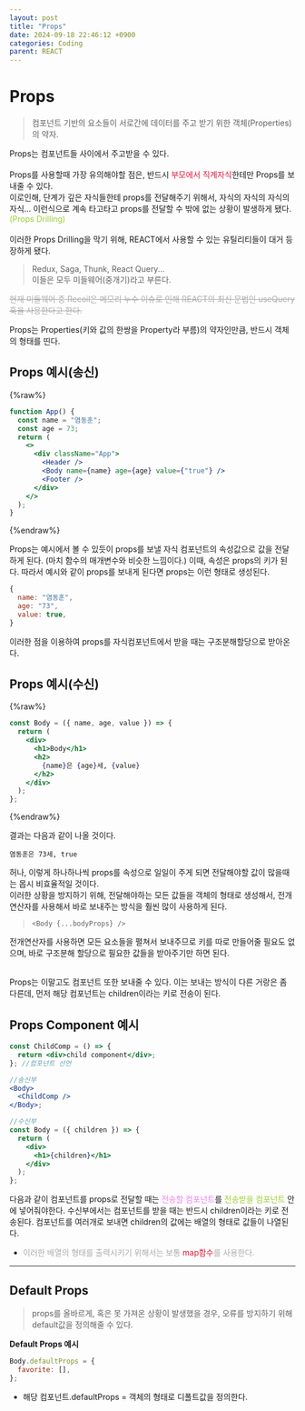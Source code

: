 ```yaml
---
layout: post
title: "Props"
date: 2024-09-18 22:46:12 +0900
categories: Coding
parent: REACT
---
```


# Props

> 컴포넌트 기반의 요소들이 서로간에 데이터를 주고 받기 위한 객체(Properties)의 약자.

Props는 컴포넌트들 사이에서 주고받을 수 있다. <br><br>
Props를 사용할때 가장 유의해야할 점은, 반드시 <span style="color: crimson">부모에서 직계자식</span>한테만 Props를 보내줄 수 있다. <br>
이로인해, 단계가 깊은 자식들한테 props를 전달해주기 위해서, 자식의 자식의 자식의 자식... 이런식으로 계속 타고타고 props를 전달할 수 밖에 없는 상황이 발생하게 됐다. <span style="color: yellowgreen">(Props Drilling)</span><br><br>
이러한 Props Drilling을 막기 위해, REACT에서 사용할 수 있는 유틸리티들이 대거 등장하게 됐다.

> Redux, Saga, Thunk, React Query...<br>
> 이들은 모두 미들웨어(중개기)라고 부른다.

<p style="color: #aaa; text-decoration: line-through">현재 미들웨어 중 Recoil은 메모리 누수 이슈로 인해 REACT의 최신 문법인 useQuery훅을 사용한다고 한다.</p>

Props는 Properties(키와 값의 한쌍을 Property라 부름)의 약자인만큼, 반드시 객체의 형태를 띤다.

## Props 예시(송신)

{%raw%}

```jsx
function App() {
  const name = "염동훈";
  const age = 73;
  return (
    <>
      <div className="App">
        <Header />
        <Body name={name} age={age} value={"true"} />
        <Footer />
      </div>
    </>
  );
}
```

{%endraw%}

Props는 예시에서 볼 수 있듯이 props를 보낼 자식 컴포넌트의 속성값으로 값을 전달하게 된다. (마치 함수의 매개변수와 비슷한 느낌이다.) 이때, 속성은 props의 키가 된다. 따라서 예시와 같이 props를 보내게 된다면 props는 이런 형태로 생성된다.

```js
{
  name: "염동훈",
  age: "73",
  value: true,
}
```

이러한 점을 이용하여 props를 자식컴포넌트에서 받을 때는 구조분해할당으로 받아온다.

## Props 예시(수신)

{%raw%}

```jsx
const Body = ({ name, age, value }) => {
  return (
    <div>
      <h1>Body</h1>
      <h2>
        {name}은 {age}세, {value}
      </h2>
    </div>
  );
};
```

{%endraw%}

결과는 다음과 같이 나올 것이다.

```
염동훈은 73세, true
```

허나, 이렇게 하나하나씩 props를 속성으로 일일이 주게 되면 전달해야할 값이 많을때는 몹시 비효율적일 것이다. <br>
이러한 상황을 방지하기 위해, 전달해야하는 모든 값들을 객체의 형태로 생성해서, 전개연산자를 사용해서 바로 보내주는 방식을 훨씬 많이 사용하게 된다. <br>

> `<Body {...bodyProps} />`

전개연산자를 사용하면 모든 요소들을 펼쳐서 보내주므로 키를 따로 만들어줄 필요도 없으며, 바로 구조분해 할당으로 필요한 값들을 받아주기만 하면 된다.<br><br>

Props는 이말고도 컴포넌트 또한 보내줄 수 있다. 이는 보내는 방식이 다른 거랑은 좀 다른데, 먼저 해당 컴포넌트는 children이라는 키로 전송이 된다.

## Props Component 예시

```jsx
const ChildComp = () => {
  return <div>child component</div>;
}; //컴포넌트 선언

//송신부
<Body>
  <ChildComp />
</Body>;

//수신부
const Body = ({ children }) => {
  return (
    <div>
      <h1>{children}</h1>
    </div>
  );
};
```

다음과 같이 컴포넌트를 props로 전달할 때는 <span style = "color: violet">전송할 컴포넌트</span>를 <span style = "color: yellowgreen">전송받을 컴포넌트 </span> 안에 넣어줘야한다. 수신부에서는 컴포넌트를 받을 때는 반드시 children이라는 키로 전송된다. 컴포넌트를 여러개로 보내면 children의 값에는 배열의 형태로 값들이 나열된다. <Br>

- <p style="color: #aaa">이러한 배열의 형태를 출력시키기 위해서는 보통 <span style = "color: crimson">map함수</span>를 사용한다.</p>

---

## Default Props

> props를 올바르게, 혹은 못 가져온 상황이 발생했을 경우, 오류를 방지하기 위해 default값을 정의해줄 수 있다.

**Default Props 예시**

```jsx
Body.defaultProps = {
  favorite: [],
};
```

- 해당 컴포넌트.defaultProps = 객체의 형태로 디폴트값을 정의한다.
